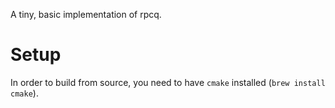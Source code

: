 A tiny, basic implementation of rpcq.

# Setup

In order to build from source, you need to have `cmake` installed (`brew install cmake`).
